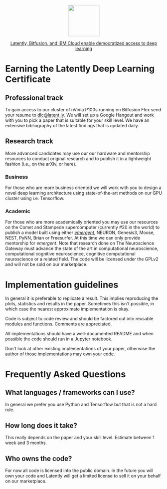 <p align="center"><img src="https://latentdotly.files.wordpress.com/2017/04/latently_300.png?w=525&h=525" width="100"></p>

<p align="center"><a href="https://www.ibm.com/blogs/bluemix/2017/07/latently-bitfusion-ibm-cloud-deep-learning/">Latently, Bitfusion, and IBM Cloud enable democratized access to deep learning</a></p>

# Earning the Latently Deep Learning Certificate

## Professional track

To gain access to our cluster of nVidia P100s running on Bitfusion Flex send your resume to dlc@latent.ly. We will set up a Google Hangout and work with you to pick a paper that is suitable for your skill level. We have an extensive bibliography of the latest findings that is updated daily.

## Research track

More advanced candidates may use our our hardware and mentorship resources to conduct original research and to publish it in a lightweight fashion (i.e., on the arXiv, or here). 

### Business
For those who are more business oriented we will work with you to design a novel deep learning architecture using state-of-the-art methods on our GPU cluster using i.e. Tensorflow.

### Academic
For those who are more academically oriented you may use our resources on the Comet and Stampede supercomputer (currently #20 in the world) to publish a model built using either [*emergent*](http://grey.colorado.edu/emergent), NEURON, Genesis3, Moose, NEST, PyNN, Brian or Freesurfer. At this time we can only provide mentorship for *emergent*. Note that research done on The Neuroscience Gateway must advance the state of the art in computational neuroscience, computational cognitive neuroscience, cognitive computational neuroscience or a related field. The code will be licensed under the GPLv2 and will not be sold on our marketplace.

# Implementation guidelines

In general it is preferable to replicate a result. This implies reproducing the plots, statistics and results in the paper. Sometimes this isn't possible, in which case the nearest approximate implementation is okay.

Code is subject to code review and should be factored out into reusable modules and functions. Comments are appreciated.

All implementations should have a well-documented README and when possible the code should run in a Jupyter notebook.

Don't look at other existing implementations of your paper, otherwise the author of those implementations may own your code.

# Frequently Asked Questions

## What languages / frameworks can I use?

In general we prefer you use Python and Tensorflow but that is not a hard rule.

## How long does it take?

This really depends on the paper and your skill level. Estimate between 1 week and 3 months.

## Who owns the code?

For now all code is licensed into the public domain. In the future you will own your code and Latently will get a limited license to sell it on your behalf on our marketplace.
